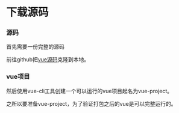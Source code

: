 # 下载源码

### 源码
首先需要一份完整的源码

前往github把[vue源码](https://github.com/vuejs/vue)克隆到本地。

### vue项目
然后使用vue-cli工具创建一个可以运行的vue项目起名为vue-project。

之所以要准备vue-project，为了验证打包之后的vue是可以完整运行的。